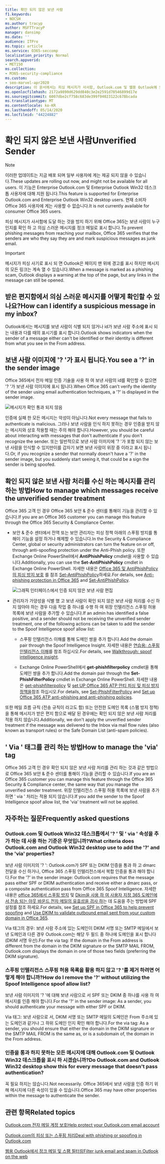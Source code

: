 ```yaml
---
title: 확인 되지 않은 보낸 사람
f1.keywords:
- NOCSH
ms.author: tracyp
author: MSFTTracyP
manager: dansimp
ms.date: ''
audience: ITPro
ms.topic: article
ms.service: O365-seccomp
localization_priority: Normal
search.appverid:
- MET150
ms.collection:
- M365-security-compliance
ms.custom:
- seo-marvel-apr2020
description: 이 문서에서는 피싱 메시지가 사서함, Outlook.com 및 웹용 Outlook에 도달 하지 못하도록 차단 하는 방법을 안내 합니다.
ms.openlocfilehash: 2172a9890d629dd840c3e2e2591d78546899d17e
ms.sourcegitcommit: 6007dbe2cf758c683de399f94023122c678bcada
ms.translationtype: MT
ms.contentlocale: ko-KR
ms.lasthandoff: 05/14/2020
ms.locfileid: "44224882"
---
```

# <a name="unverified-sender"></a><span data-ttu-id="5bff0-103">확인 되지 않은 보낸 사람</span><span class="sxs-lookup"><span data-stu-id="5bff0-103">Unverified Sender</span></span>

> [!NOTE]
> <span data-ttu-id="5bff0-104">이러한 업데이트는 지금 배포 되며 일부 사용자에 게는 제공 되지 않을 수 있습니다.</span><span class="sxs-lookup"><span data-stu-id="5bff0-104">These updates are rolling out now, and might not be available for all users.</span></span> <span data-ttu-id="5bff0-105">이 기능은 Enterprise Outlook.com 및 Enterprise Outlook Win32 데스크톱 사용자에 대해 지원 됩니다.</span><span class="sxs-lookup"><span data-stu-id="5bff0-105">This feature is supported for Enterprise Outlook.com and Enterprise Outlook Win32 desktop users.</span></span> <span data-ttu-id="5bff0-106">현재 소비자 Office 365 사용자에 게는 사용할 수 없습니다.</span><span class="sxs-lookup"><span data-stu-id="5bff0-106">It is not currently available for consumer Office 365 users.</span></span>

<span data-ttu-id="5bff0-107">피싱 메시지가 사서함에 도달 하는 것을 방지 하기 위해 Office 365는 보낸 사람이 누구 인지를 확인 하 고 의심 스러운 메시지를 정크 메일로 표시 합니다.</span><span class="sxs-lookup"><span data-stu-id="5bff0-107">To prevent phishing messages from reaching your mailbox, Office 365 verifies that the senders are who they say they are and mark suspicious messages as junk email.</span></span>

> [!IMPORTANT]
> <span data-ttu-id="5bff0-108">메시지가 피싱 사기로 표시 되 면 Outlook은 페이지 맨 위에 경고를 표시 하지만 메시지의 모든 링크는 계속 열 수 있습니다.</span><span class="sxs-lookup"><span data-stu-id="5bff0-108">When a message is marked as a phishing scam, Outlook displays a warning at the top of the page, but any links in the message can still be opened.</span></span>

## <a name="how-can-i-identify-a-suspicious-message-in-my-inbox"></a><span data-ttu-id="5bff0-109">받은 편지함에서 의심 스러운 메시지를 어떻게 확인할 수 있나요?</span><span class="sxs-lookup"><span data-stu-id="5bff0-109">How can I identify a suspicious message in my inbox?</span></span>

<span data-ttu-id="5bff0-110">Outlook에서는 메시지를 보낸 사람이 식별 되지 않거나 id가 보낸 사람 주소에 표시 되는 내용과 다를 때의 표시기를 표시 합니다.</span><span class="sxs-lookup"><span data-stu-id="5bff0-110">Outlook shows indicators when the sender of a message either can't be identified or their identity is different from what you see in the From address.</span></span>

## <a name="you-see-a--in-the-sender-image"></a><span data-ttu-id="5bff0-111">보낸 사람 이미지에 '? '가 표시 됩니다.</span><span class="sxs-lookup"><span data-stu-id="5bff0-111">You see a '?' in the sender image</span></span>

<span data-ttu-id="5bff0-112">Office 365에서 전자 메일 인증 기술을 사용 하 여 보낸 사람의 id를 확인할 수 없으면 '? '가 보낸 사람 이미지에 표시 됩니다.</span><span class="sxs-lookup"><span data-stu-id="5bff0-112">When Office 365 can't verify the identity of the sender using email authentication techniques, a '?' is displayed in the sender image.</span></span>

![메시지가 확인 통과 되지 않음](../../media/message-did-not-pass-verification.jpg)

<span data-ttu-id="5bff0-114">인증에 실패 한 모든 메시지는 악성이 아닙니다.</span><span class="sxs-lookup"><span data-stu-id="5bff0-114">Not every message that fails to authenticate is malicious.</span></span> <span data-ttu-id="5bff0-115">그러나 보낸 사람을 인식 하지 못하는 경우 인증을 받지 않는 메시지와 상호 작용할 때는 주의 해야 합니다.</span><span class="sxs-lookup"><span data-stu-id="5bff0-115">However, you should be careful about interacting with messages that don't authenticate if you don't recognize the sender.</span></span> <span data-ttu-id="5bff0-116">또는 일반적으로 보낸 사람 이미지에 '? '가 포함 되지 않는 보낸 사람을 인식할 수 있지만이를 갑자기 보면 보낸 사람이 위장 중 이라고 표시 됩니다.</span><span class="sxs-lookup"><span data-stu-id="5bff0-116">Or, if you recognize a sender that normally doesn't have a '?' in the sender image, but you suddenly start seeing it, that could be a sign the sender is being spoofed.</span></span>

## <a name="how-to-manage-which-messages-receive-the-unverified-sender-treatment"></a><span data-ttu-id="5bff0-117">확인 되지 않은 보낸 사람 처리를 수신 하는 메시지를 관리 하는 방법</span><span class="sxs-lookup"><span data-stu-id="5bff0-117">How to manage which messages receive the unverified sender treatment</span></span> 

<span data-ttu-id="5bff0-118">Office 365 고객 인 경우 Office 365 보안 & 준수 센터를 통해이 기능을 관리할 수 있습니다.</span><span class="sxs-lookup"><span data-stu-id="5bff0-118">If you are an Office 365 customer you can manage this feature through the Office 365 Security & Compliance Center.</span></span>

- <span data-ttu-id="5bff0-119">보안 & 준수 센터에서 전역 또는 보안 관리자는 피싱 정책 아래의 스푸핑 방지를 통해이 기능을 설정 하거나 해제할 수 있습니다.</span><span class="sxs-lookup"><span data-stu-id="5bff0-119">In the Security & Compliance Center, global or security administrators can turn the feature on or off, through anti-spoofing protection under the Anti-Phish policy.</span></span> <span data-ttu-id="5bff0-120">또한 Exchange Online PowerShell에서 **AntiPhishPolicy** cmdlet을 사용할 수 있습니다.</span><span class="sxs-lookup"><span data-stu-id="5bff0-120">Additionally, you can use the **Set-AntiPhishPolicy** cmdlet in Exchange Online PowerShell.</span></span> <span data-ttu-id="5bff0-121">자세한 내용은 [Office 365 및 AntiPhishPolicy의 피싱 방지 보호](anti-phishing-protection.md) 를 참조 [Set-AntiPhishPolicy](https://docs.microsoft.com/powershell/module/exchange/advanced-threat-protection/set-antiphishpolicy)하세요.</span><span class="sxs-lookup"><span data-stu-id="5bff0-121">For details, see [Anti-phishing protection in Office 365](anti-phishing-protection.md) and [Set-AntiPhishPolicy](https://docs.microsoft.com/powershell/module/exchange/advanced-threat-protection/set-antiphishpolicy).</span></span>

    ![그래픽 인터페이스에서 인증 되지 않은 보낸 사람 편집](../../media/unverified-sender-article-editing-unauthenticated-senders.jpg)

- <span data-ttu-id="5bff0-123">관리자가 가양성을 식별 했 고 보낸 사람이 확인 되지 않은 보낸 사람 처리를 수신 하지 않아야 하는 경우 다음 작업 중 하나를 수행 하 여 위장 인텔리전스 스푸핑 허용 목록에 보낸 사람을 추가할 수 있습니다.</span><span class="sxs-lookup"><span data-stu-id="5bff0-123">If an admin has identified a false positive, and a sender should not be receiving the unverified sender treatment, one of the following actions can be taken to add the sender to the Spoof Intelligence spoof allow list:</span></span>

  - <span data-ttu-id="5bff0-124">스푸핑 인텔리전스 이해를 통해 도메인 쌍을 추가 합니다.</span><span class="sxs-lookup"><span data-stu-id="5bff0-124">Add the domain pair through the Spoof Intelligence Insight.</span></span> <span data-ttu-id="5bff0-125">자세한 내용은 [연습용: 스푸핑 인텔리전스 이해](walkthrough-spoof-intelligence-insight.md)를 참조 하십시오.</span><span class="sxs-lookup"><span data-stu-id="5bff0-125">For details, see [Walkthrough: spoof intelligence insight](walkthrough-spoof-intelligence-insight.md).</span></span>

  - <span data-ttu-id="5bff0-126">Exchange Online PowerShell에서 **get-phishfilterpolicy** cmdlet을 통해 도메인 쌍을 추가 합니다.</span><span class="sxs-lookup"><span data-stu-id="5bff0-126">Add the domain pair through the **Set-PhishFilterPolicy** cmdlet in Exchange Online PowerShell.</span></span> <span data-ttu-id="5bff0-127">자세한 내용은 [get-phishfilterpolicy](https://docs.microsoft.com/powershell/module/exchange/advanced-threat-protection/set-phishfilterpolicy) 및 [set UP Office 365 ATP 안티 피싱 및 피싱 방지 정책을](set-up-anti-phishing-policies.md)참조 하십시오.</span><span class="sxs-lookup"><span data-stu-id="5bff0-127">For details, see [Set-PhishFilterPolicy](https://docs.microsoft.com/powershell/module/exchange/advanced-threat-protection/set-phishfilterpolicy) and [Set up Office 365 ATP anti-phishing and anti-phishing policies](set-up-anti-phishing-policies.md).</span></span>

<span data-ttu-id="5bff0-128">또한 메일 흐름 규칙 (전송 규칙이 라고도 함) 또는 안전한 도메인 목록 (스팸 방지 정책)을 통해 메시지가 받은 편지 함으로 배달 된 경우에는 확인 되지 않은 보낸 사람 처리를 적용 하지 않습니다.</span><span class="sxs-lookup"><span data-stu-id="5bff0-128">Additionally, we don't apply the unverified sender treatment if the message was delivered to the Inbox via mail flow rules (also known as transport rules) or the Safe Domain List (anti-spam policies).</span></span>

## <a name="how-to-manage-the-via-tag"></a><span data-ttu-id="5bff0-129">' Via ' 태그를 관리 하는 방법</span><span class="sxs-lookup"><span data-stu-id="5bff0-129">How to manage the 'via' tag</span></span> 

<span data-ttu-id="5bff0-130">Office 365 고객 인 경우 확인 되지 않은 보낸 사람 처리를 관리 하는 것과 같은 방법으로 Office 365 보안 & 준수 센터를 통해이 기능을 관리할 수 있습니다.</span><span class="sxs-lookup"><span data-stu-id="5bff0-130">If you are an Office 365 customer you can manage this feature through the Office 365 Security & Compliance center, the same way that you manage the unverified sender treatment.</span></span> <span data-ttu-id="5bff0-131">위장 인텔리전스 스푸핑 허용 목록에 보낸 사람을 추가 하면 ' via ' 처리는 적용 되지 않습니다.</span><span class="sxs-lookup"><span data-stu-id="5bff0-131">If you add the sender to the Spoof Intelligence spoof allow list, the 'via' treatment will not be applied.</span></span>

## <a name="frequently-asked-questions"></a><span data-ttu-id="5bff0-132">자주하는 질문</span><span class="sxs-lookup"><span data-stu-id="5bff0-132">Frequently asked questions</span></span>

### <a name="what-criteria-does-outlookcom-and-outlook-win32-desktop-use-to-add-the--and-the-via-properties"></a><span data-ttu-id="5bff0-133">Outlook.com 및 Outlook Win32 데스크톱에서 '? ' 및 ' via ' 속성을 추가 하는 데 사용 하는 기준은 무엇입니까?</span><span class="sxs-lookup"><span data-stu-id="5bff0-133">What criteria does Outlook.com and Outlook Win32 desktop use to add the '?' and the 'via' properties?</span></span>

<span data-ttu-id="5bff0-134">보낸 사람 이미지의 '? ': Outlook.com가 SPF 또는 DKIM 인증을 통과 하 고 dmarc 전달을 수신 하거나, Office 365 스푸핑 인텔리전스에서 복합 인증을 통과 해야 합니다.</span><span class="sxs-lookup"><span data-stu-id="5bff0-134">For the '?' in the sender image:  Outlook.com requires that the message pass either SPF or DKIM authentication and receive either a dmarc pass, or a composite authentication pass from Office 365 Spoof Intelligence.</span></span> <span data-ttu-id="5bff0-135">자세한 내용은 [office 365에서 스푸핑 방지](set-up-spf-in-office-365-to-help-prevent-spoofing.md) 및 [Dkim을 사용 하 여 사용자 지정 365 도메인에서 전송 되는 아웃 바운드 전자 메일의 유효성을 검사 하](use-dkim-to-validate-outbound-email.md)는 데 도움을 주는 방법에 SPF 설정를 참조 하세요.</span><span class="sxs-lookup"><span data-stu-id="5bff0-135">For details, see [Set up SPF in Office 365 to help prevent spoofing](set-up-spf-in-office-365-to-help-prevent-spoofing.md) and [Use DKIM to validate outbound email sent from your custom domain in Office 365](use-dkim-to-validate-outbound-email.md).</span></span>

<span data-ttu-id="5bff0-136">Via 태그의 경우: 보낸 사람 주소에 있는 도메인이 DKIM 서명 또는 SMTP 메일에서 보낸 도메인과 다른 경우 Outlook.com는 해당 두 필드 중 하나에 도메인을 표시 합니다 (DKIM 서명 우선).</span><span class="sxs-lookup"><span data-stu-id="5bff0-136">For the via tag: If the domain in the From address is different from the domain in the DKIM signature or the SMTP MAIL FROM, Outlook.com displays the domain in one of those two fields (preferring the DKIM signature).</span></span>

### <a name="how-do-i-remove-the--without-utilizing-the-spoof-intelligence-spoof-allow-list"></a><span data-ttu-id="5bff0-137">스푸핑 인텔리전스 스푸핑 허용 목록을 활용 하지 않고 '? '를 제거 하려면 어떻게 해야 합니까?</span><span class="sxs-lookup"><span data-stu-id="5bff0-137">How do I remove the '?' without utilizing the Spoof Intelligence spoof allow list?</span></span>

<span data-ttu-id="5bff0-138">보낸 사람 이미지의 '? '에 대해 보낸 사람으로 서 SPF 또는 DKIM 중 하나를 사용 하 여 메시지를 인증 해야 합니다.</span><span class="sxs-lookup"><span data-stu-id="5bff0-138">For the '?' in the sender image: As a sender, you should authenticate your message with either SPF or DKIM.</span></span>

<span data-ttu-id="5bff0-139">Via 태그: 보낸 사람으로 서, DKIM 서명 또는 SMTP 메일의 도메인은 From 주소에 있는 도메인과 같거나 그 하위 도메인 인지 확인 해야 합니다.</span><span class="sxs-lookup"><span data-stu-id="5bff0-139">For the via tag: As a sender, you should ensure that either the domain in the DKIM signature or the SMTP MAIL FROM is the same as, or is a subdomain of, the domain in the From address.</span></span>

### <a name="do-outlookcom-and-outlook-win32-desktop-show-this-for-every-message-that-doesnt-pass-authentication"></a><span data-ttu-id="5bff0-140">인증을 통과 하지 못하는 모든 메시지에 대해 Outlook.com 및 Outlook Win32 데스크톱을 표시 하 시겠습니까?</span><span class="sxs-lookup"><span data-stu-id="5bff0-140">Do Outlook.com and Outlook Win32 desktop show this for every message that doesn't pass authentication?</span></span>

<span data-ttu-id="5bff0-141">꼭 필요 하지는 않습니다.</span><span class="sxs-lookup"><span data-stu-id="5bff0-141">Not necessarily.</span></span> <span data-ttu-id="5bff0-142">Office 365에서 보낸 사람을 인증 하기 위해 메시지에 다른 속성이 있을 수 있습니다.</span><span class="sxs-lookup"><span data-stu-id="5bff0-142">Office 365 may have other properties within the message to authenticate the sender.</span></span>

## <a name="related-topics"></a><span data-ttu-id="5bff0-143">관련 항목</span><span class="sxs-lookup"><span data-stu-id="5bff0-143">Related topics</span></span>

[<span data-ttu-id="5bff0-144">Outlook.com 전자 메일 계정 보호</span><span class="sxs-lookup"><span data-stu-id="5bff0-144">Help protect your Outlook.com email account</span></span>](https://support.microsoft.com/en-us/office/help-protect-your-outlook-com-email-account-a4f20fc5-4307-4ece-8231-6d4d4bd8a9ba)

[<span data-ttu-id="5bff0-145">Outlook.com의 피싱 또는 스푸핑 처리</span><span class="sxs-lookup"><span data-stu-id="5bff0-145">Deal with phishing or spoofing in Outlook.com</span></span>](https://support.office.com/article/0d882ea5-eedc-4bed-aebc-079ffa1105a3)

[<span data-ttu-id="5bff0-146">웹용 Outlook에서 정크 메일 및 스팸 필터링</span><span class="sxs-lookup"><span data-stu-id="5bff0-146">Filter junk email and spam in Outlook on the web</span></span>](https://support.office.com/article/db786e79-54e2-40cc-904f-d89d57b7f41d)
